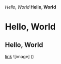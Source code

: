 *Hello, World*
**Hello, World**
# Hello, World
## Hello, World
[link](https://www.bilibili.com/video/BV1YE411y7ig/?spm_id_from=333.999.0.0)
![image]
()
